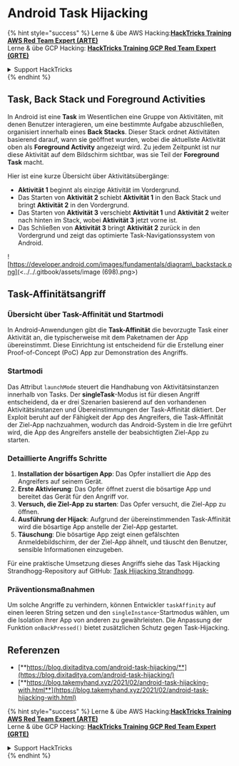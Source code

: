 # Android Task Hijacking

{% hint style="success" %}
Lerne & übe AWS Hacking:<img src="/.gitbook/assets/arte.png" alt="" data-size="line">[**HackTricks Training AWS Red Team Expert (ARTE)**](https://training.hacktricks.xyz/courses/arte)<img src="/.gitbook/assets/arte.png" alt="" data-size="line">\
Lerne & übe GCP Hacking: <img src="/.gitbook/assets/grte.png" alt="" data-size="line">[**HackTricks Training GCP Red Team Expert (GRTE)**<img src="/.gitbook/assets/grte.png" alt="" data-size="line">](https://training.hacktricks.xyz/courses/grte)

<details>

<summary>Support HackTricks</summary>

* Überprüfe die [**Abonnementpläne**](https://github.com/sponsors/carlospolop)!
* **Tritt der** 💬 [**Discord-Gruppe**](https://discord.gg/hRep4RUj7f) oder der [**Telegram-Gruppe**](https://t.me/peass) bei oder **folge** uns auf **Twitter** 🐦 [**@hacktricks\_live**](https://twitter.com/hacktricks\_live)**.**
* **Teile Hacking-Tricks, indem du PRs zu den** [**HackTricks**](https://github.com/carlospolop/hacktricks) und [**HackTricks Cloud**](https://github.com/carlospolop/hacktricks-cloud) GitHub-Repos einreichst.

</details>
{% endhint %}

## Task, Back Stack und Foreground Activities

In Android ist eine **Task** im Wesentlichen eine Gruppe von Aktivitäten, mit denen Benutzer interagieren, um eine bestimmte Aufgabe abzuschließen, organisiert innerhalb eines **Back Stacks**. Dieser Stack ordnet Aktivitäten basierend darauf, wann sie geöffnet wurden, wobei die aktuellste Aktivität oben als **Foreground Activity** angezeigt wird. Zu jedem Zeitpunkt ist nur diese Aktivität auf dem Bildschirm sichtbar, was sie Teil der **Foreground Task** macht.

Hier ist eine kurze Übersicht über Aktivitätsübergänge:

* **Aktivität 1** beginnt als einzige Aktivität im Vordergrund.
* Das Starten von **Aktivität 2** schiebt **Aktivität 1** in den Back Stack und bringt **Aktivität 2** in den Vordergrund.
* Das Starten von **Aktivität 3** verschiebt **Aktivität 1** und **Aktivität 2** weiter nach hinten im Stack, wobei **Aktivität 3** jetzt vorne ist.
* Das Schließen von **Aktivität 3** bringt **Aktivität 2** zurück in den Vordergrund und zeigt das optimierte Task-Navigationssystem von Android.

![https://developer.android.com/images/fundamentals/diagram\_backstack.png](<../../.gitbook/assets/image (698).png>)

## Task-Affinitätsangriff

### Übersicht über Task-Affinität und Startmodi

In Android-Anwendungen gibt die **Task-Affinität** die bevorzugte Task einer Aktivität an, die typischerweise mit dem Paketnamen der App übereinstimmt. Diese Einrichtung ist entscheidend für die Erstellung einer Proof-of-Concept (PoC) App zur Demonstration des Angriffs.

### Startmodi

Das Attribut `launchMode` steuert die Handhabung von Aktivitätsinstanzen innerhalb von Tasks. Der **singleTask**-Modus ist für diesen Angriff entscheidend, da er drei Szenarien basierend auf den vorhandenen Aktivitätsinstanzen und Übereinstimmungen der Task-Affinität diktiert. Der Exploit beruht auf der Fähigkeit der App des Angreifers, die Task-Affinität der Ziel-App nachzuahmen, wodurch das Android-System in die Irre geführt wird, die App des Angreifers anstelle der beabsichtigten Ziel-App zu starten.

### Detaillierte Angriffs Schritte

1. **Installation der bösartigen App**: Das Opfer installiert die App des Angreifers auf seinem Gerät.
2. **Erste Aktivierung**: Das Opfer öffnet zuerst die bösartige App und bereitet das Gerät für den Angriff vor.
3. **Versuch, die Ziel-App zu starten**: Das Opfer versucht, die Ziel-App zu öffnen.
4. **Ausführung der Hijack**: Aufgrund der übereinstimmenden Task-Affinität wird die bösartige App anstelle der Ziel-App gestartet.
5. **Täuschung**: Die bösartige App zeigt einen gefälschten Anmeldebildschirm, der der Ziel-App ähnelt, und täuscht den Benutzer, sensible Informationen einzugeben.

Für eine praktische Umsetzung dieses Angriffs siehe das Task Hijacking Strandhogg-Repository auf GitHub: [Task Hijacking Strandhogg](https://github.com/az0mb13/Task\_Hijacking\_Strandhogg).

### Präventionsmaßnahmen

Um solche Angriffe zu verhindern, können Entwickler `taskAffinity` auf einen leeren String setzen und den `singleInstance`-Startmodus wählen, um die Isolation ihrer App von anderen zu gewährleisten. Die Anpassung der Funktion `onBackPressed()` bietet zusätzlichen Schutz gegen Task-Hijacking.

## **Referenzen**

* [**https://blog.dixitaditya.com/android-task-hijacking/**](https://blog.dixitaditya.com/android-task-hijacking/)
* [**https://blog.takemyhand.xyz/2021/02/android-task-hijacking-with.html**](https://blog.takemyhand.xyz/2021/02/android-task-hijacking-with.html)


{% hint style="success" %}
Lerne & übe AWS Hacking:<img src="/.gitbook/assets/arte.png" alt="" data-size="line">[**HackTricks Training AWS Red Team Expert (ARTE)**](https://training.hacktricks.xyz/courses/arte)<img src="/.gitbook/assets/arte.png" alt="" data-size="line">\
Lerne & übe GCP Hacking: <img src="/.gitbook/assets/grte.png" alt="" data-size="line">[**HackTricks Training GCP Red Team Expert (GRTE)**<img src="/.gitbook/assets/grte.png" alt="" data-size="line">](https://training.hacktricks.xyz/courses/grte)

<details>

<summary>Support HackTricks</summary>

* Überprüfe die [**Abonnementpläne**](https://github.com/sponsors/carlospolop)!
* **Tritt der** 💬 [**Discord-Gruppe**](https://discord.gg/hRep4RUj7f) oder der [**Telegram-Gruppe**](https://t.me/peass) bei oder **folge** uns auf **Twitter** 🐦 [**@hacktricks\_live**](https://twitter.com/hacktricks\_live)**.**
* **Teile Hacking-Tricks, indem du PRs zu den** [**HackTricks**](https://github.com/carlospolop/hacktricks) und [**HackTricks Cloud**](https://github.com/carlospolop/hacktricks-cloud) GitHub-Repos einreichst.

</details>
{% endhint %}
